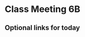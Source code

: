 # Class Meeting 6B


## Optional links for today

<!--
## Important links for today:

- [Canvas](https://canvas.ubc.ca/courses/130127)
- [PrairieLearn](https://canvas.ubc.ca/courses/130127/external_tools/48751)
- [Markdown Tutorial](https://commonmark.org/help/tutorial/)
-->


